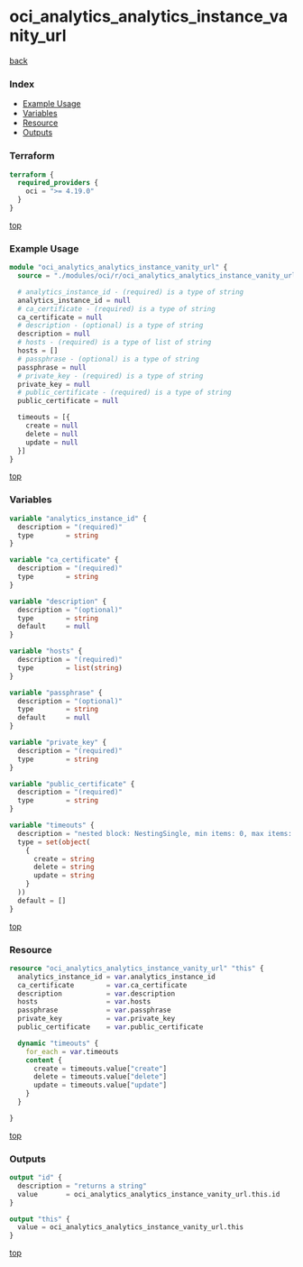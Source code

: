 # oci_analytics_analytics_instance_vanity_url

[back](../oci.md)

### Index

- [Example Usage](#example-usage)
- [Variables](#variables)
- [Resource](#resource)
- [Outputs](#outputs)

### Terraform

```terraform
terraform {
  required_providers {
    oci = ">= 4.19.0"
  }
}
```

[top](#index)

### Example Usage

```terraform
module "oci_analytics_analytics_instance_vanity_url" {
  source = "./modules/oci/r/oci_analytics_analytics_instance_vanity_url"

  # analytics_instance_id - (required) is a type of string
  analytics_instance_id = null
  # ca_certificate - (required) is a type of string
  ca_certificate = null
  # description - (optional) is a type of string
  description = null
  # hosts - (required) is a type of list of string
  hosts = []
  # passphrase - (optional) is a type of string
  passphrase = null
  # private_key - (required) is a type of string
  private_key = null
  # public_certificate - (required) is a type of string
  public_certificate = null

  timeouts = [{
    create = null
    delete = null
    update = null
  }]
}
```

[top](#index)

### Variables

```terraform
variable "analytics_instance_id" {
  description = "(required)"
  type        = string
}

variable "ca_certificate" {
  description = "(required)"
  type        = string
}

variable "description" {
  description = "(optional)"
  type        = string
  default     = null
}

variable "hosts" {
  description = "(required)"
  type        = list(string)
}

variable "passphrase" {
  description = "(optional)"
  type        = string
  default     = null
}

variable "private_key" {
  description = "(required)"
  type        = string
}

variable "public_certificate" {
  description = "(required)"
  type        = string
}

variable "timeouts" {
  description = "nested block: NestingSingle, min items: 0, max items: 0"
  type = set(object(
    {
      create = string
      delete = string
      update = string
    }
  ))
  default = []
}
```

[top](#index)

### Resource

```terraform
resource "oci_analytics_analytics_instance_vanity_url" "this" {
  analytics_instance_id = var.analytics_instance_id
  ca_certificate        = var.ca_certificate
  description           = var.description
  hosts                 = var.hosts
  passphrase            = var.passphrase
  private_key           = var.private_key
  public_certificate    = var.public_certificate

  dynamic "timeouts" {
    for_each = var.timeouts
    content {
      create = timeouts.value["create"]
      delete = timeouts.value["delete"]
      update = timeouts.value["update"]
    }
  }

}
```

[top](#index)

### Outputs

```terraform
output "id" {
  description = "returns a string"
  value       = oci_analytics_analytics_instance_vanity_url.this.id
}

output "this" {
  value = oci_analytics_analytics_instance_vanity_url.this
}
```

[top](#index)